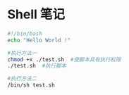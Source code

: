 # Shell 笔记

```bash
#!/bin/bash
echo "Hello World !"

#执行方法一
chmod +x ./test.sh  #使脚本具有执行权限
./test.sh  #执行脚本

#执行方法二
/bin/sh test.sh


```

